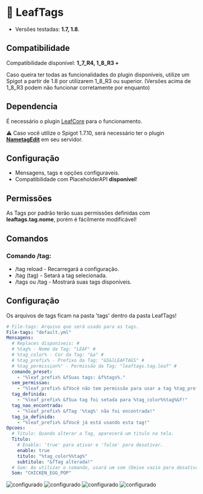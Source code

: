 # 💜 LeafTags
* Versões testadas: **1.7, 1.8**.


## Compatibilidade
Compatibilidade disponível: **1_7_R4, 1_8_R3 +**

Caso queira ter todas as funcionalidades do plugin disponíveis, utilize um Spigot a partir de 1.8 por utilizarem 1_8_R3 ou superior. (Versões acima de 1_8_R3 podem não funcionar corretamente por enquanto)

## Dependencia
É necessário o plugin [LeafCore](https://github.com/leafcodebr/LeafCore/releases/tag/Downloads) para o funcionamento.

⚠️ Caso você utilize o Spigot 1.7.10, será necessário ter o plugin **[NametagEdit](https://www.spigotmc.org/resources/nametagedit.3836/)** em seu servidor.

## Configuração
* Mensagens, tags e opções configuraveis.
* Compatibilidade com PlaceholderAPI **disponível**!

## Permissões
As Tags por padrão terão suas permissões definidas com **leaftags.tag.nome**, porém é fácilmente modificável! 

## Comandos
### Comando /tag:
* /tag reload - Recarregará a configuração.
* /tag (tag) - Setará a tag selecionada.
* /tags ou /tag - Mostrará suas tags disponíveis.

## Configuração
Os arquivos de tags ficam na pasta 'tags' dentro da pasta LeafTags!
```yml
# File-tags: Arquivo que será usado para as tags.
File-tags: "default.yml"
Mensagens:
  # Replaces disponíveis: #
  # %tag% - Nome da Tag: "LEAF" #
  # %tag_color% - Cor da Tag: "&a" #
  # %tag_prefix% - Prefixo da Tag: "&5&lLEAFTAGS" #
  # %tag_permission%" - Permissão da Tag: "leaftags.tag.leaf" #
  comando_preset:
    - "%leaf_prefix% &fSuas tags: &f%tags%."
  sem_permissao:
    - "%leaf_prefix% &fVocê não tem permissão para usar a tag %tag_prefix%&f!"
  tag_definida:
    - "%leaf_prefix% &fSua tag foi setada para %tag_color%%tag%&f!"
  tag_nao_encontrada:
    - "%leaf_prefix% &fTag '%tag%' não foi encontrada!"
  tag_ja_definida:
    - "%leaf_prefix% &fVocê já está usando esta tag!"
Opcoes:
  # Titulo: Quando alterar a Tag, aparecerá um titulo na tela.
  Titulo:
    # Enable: 'true' para ativar e 'false' para desativar.
    enable: true
    titulo: "%tag_color%%tag%"
    subtitulo: "&fTag alterada!"
  # Som: Ao utilizar o comando, usará um som (Deixe vazio para desativar)
  Som: "CHICKEN_EGG_POP"
```
![configurado](https://cdn.discordapp.com/attachments/957444296733253653/966900700011450448/unknown.png)
![configurado](https://cdn.discordapp.com/attachments/957444296733253653/966901569310310400/unknown.png)
![configurado](https://cdn.discordapp.com/attachments/957444296733253653/966902307629436968/unknown.png)
![configurado](https://cdn.discordapp.com/attachments/957444296733253653/966901846721568828/unknown.png)

